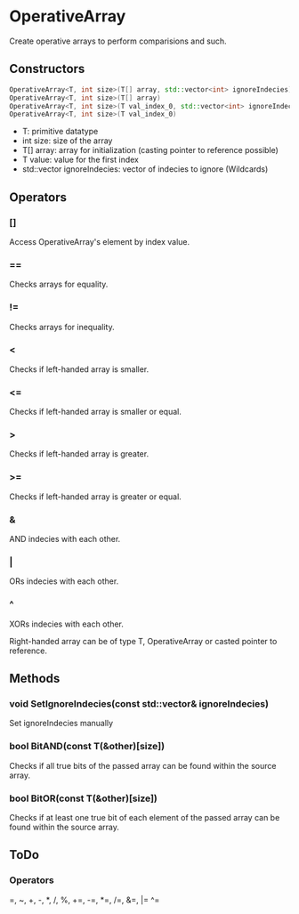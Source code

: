 # OperativeArray
Create operative arrays to perform comparisions and such.

## Constructors
```c++
OperativeArray<T, int size>(T[] array, std::vector<int> ignoreIndecies)
OperativeArray<T, int size>(T[] array)
OperativeArray<T, int size>(T val_index_0, std::vector<int> ignoreIndecies)
OperativeArray<T, int size>(T val_index_0)
```

- T: primitive datatype
- int size: size of the array
- T[] array: array for initialization (casting pointer to reference possible)
- T value: value for the first index
- std::vector<int> ignoreIndecies: vector of indecies to ignore (Wildcards)

## Operators
### []
Access OperativeArray's element by index value.

### ==
Checks arrays for equality.

### !=
Checks arrays for inequality.

### <
Checks if left-handed array is smaller.

### <=
Checks if left-handed array is smaller or equal.

### >
Checks if left-handed array is greater.

### >=
Checks if left-handed array is greater or equal.

### &
AND indecies with each other.

### |
ORs indecies with each other.

### ^
XORs indecies with each other.

Right-handed array can be of type T, OperativeArray or casted pointer to reference.

## Methods
### void SetIgnoreIndecies(const std::vector<int>& ignoreIndecies)
Set ignoreIndecies manually

### bool BitAND(const T(&other)[size])
Checks if all true bits of the passed array can be found within the source array.

### bool BitOR(const T(&other)[size])
 Checks if at least one true bit of each element of the passed array can be found within the source array.

 ## ToDo
 ### Operators
 =, ~, +, -, *, /, %, +=, -=, *=, /=, &=, |= ^=